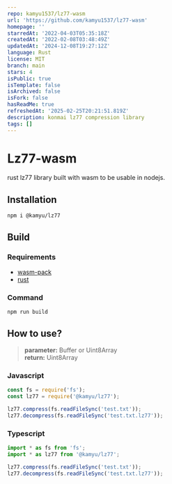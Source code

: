 ```yaml
---
repo: kamyu1537/lz77-wasm
url: 'https://github.com/kamyu1537/lz77-wasm'
homepage: ''
starredAt: '2022-04-03T05:35:18Z'
createdAt: '2022-02-08T03:48:49Z'
updatedAt: '2024-12-08T19:27:12Z'
language: Rust
license: MIT
branch: main
stars: 4
isPublic: true
isTemplate: false
isArchived: false
isFork: false
hasReadMe: true
refreshedAt: '2025-02-25T20:21:51.819Z'
description: konmai lz77 compression library
tags: []
---
```


# Lz77-wasm

rust lz77 library built with wasm to be usable in nodejs.

## Installation

```shell
npm i @kamyu/lz77
```

## Build

### Requirements

- [wasm-pack](https://rustwasm.github.io/wasm-pack/)
- [rust](https://www.rust-lang.org/)

### Command

```shell
npm run build
```

## How to use?

> **parameter:** Buffer or Uint8Array  
> **return:** Uint8Array

### Javascript

```javascript
const fs = require('fs');
const lz77 = require('@kamyu/lz77');

lz77.compress(fs.readFileSync('test.txt'));
lz77.decompress(fs.readFileSync('test.txt.lz77'));
```

### Typescript

```typescript
import * as fs from 'fs';
import * as lz77 from '@kamyu/lz77';

lz77.compress(fs.readFileSync('test.txt'));
lz77.decompress(fs.readFileSync('test.txt.lz77'));
```
